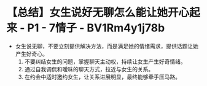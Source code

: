 # 【总结】女生说好无聊怎么能让她开心起来 - P1 - 7情子 - BV1Rm4y1j78b

-   女生说无聊，不要立刻提供解决方法，而是满足她的情绪需求，提供话题让她产生好奇心。
    1.  不要纠结女生的问题，掌握聊天主动权，持续让女生产生好奇情绪。
    2.  通过自我调侃和暧昧的聊天方式，拉近与女生的关系。
    3.  在约会中适时邀约女生，让关系进展明显，最终能够牵手压马路。